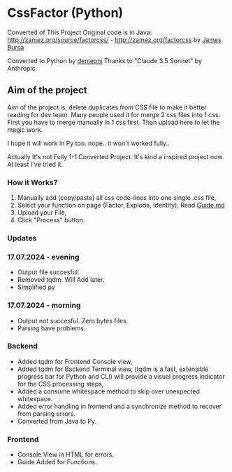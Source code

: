 # CssFactor (Python)
Converted of This Project
Original code is in Java:
http://zamez.org/source/factorcss/ - http://zamez.org/factorcss
by [James Bursa](https://github.com/jamesbursa)

Converted to Python by [demeoni](https://github.com/demeoni)
Thanks to "Claude 3.5 Sonnet" by Anthropic

## Aim of the project
Aim of the project is, delete duplicates from CSS file to make it better reading for dev team. Many people used it for merge 2 css files into 1 css. First you have to merge manually in 1 css first. Than upload here to let the magic work.

I hope it will work in Py too.
nope.. it won't worked fully..

Actually It's not Fully 1-1 Converted Project. It's kind a inspired project now. At least I've tried it.

### How it Works?
1. Manually add (copy/paste) all css code-lines into one single .css file,
2. Select your function on page (Factor, Explode, Identity), Read [Guide.md](./static/guide.md)
3. Upload your File,
4. Click "Process" button.


### Updates
### 17.07.2024 - evening

* Output file succesful.
* Removed tqdm. Will Add later.
* Simplified py



### 17.07.2024 - morning

* Output not succesful. Zero bytes files.
* Parsing have problems.

### Backend
* Added tqdm for Frontend Console view,
* Added tqdm for Backend Terminal view, (tqdm is a fast, extensible progress bar for Python and CLI) will provide a visual progress indicator for the CSS processing steps,
* Added a consume whitespace method to skip over unexpected whitespace.
* Added error handling in frontend and a synchronize method to recover from parsing errors.
* Converted from Java to Py.

### Frontend
* Console View in HTML for errors.
* Guide Added for Functions.

